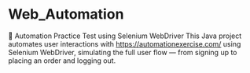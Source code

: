 # Web_Automation
🚀 Automation Practice Test using Selenium WebDriver This Java project automates user interactions with https://automationexercise.com/ using Selenium WebDriver, simulating the full user flow — from signing up to placing an order and logging out.
